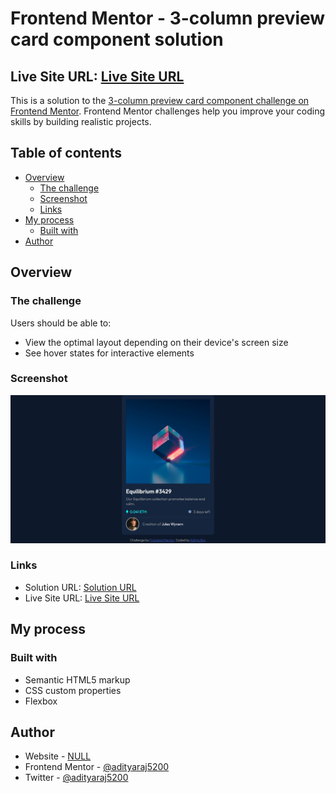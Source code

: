 # Frontend Mentor - 3-column preview card component solution
## Live Site URL: [Live Site URL](https://adityaraj5200-3column-preview-card-component.netlify.app/)

This is a solution to the [3-column preview card component challenge on Frontend Mentor](https://www.frontendmentor.io/challenges/3column-preview-card-component-pH92eAR2-). Frontend Mentor challenges help you improve your coding skills by building realistic projects. 

## Table of contents

- [Overview](#overview)
  - [The challenge](#the-challenge)
  - [Screenshot](#screenshot)
  - [Links](#links)
- [My process](#my-process)
  - [Built with](#built-with)
- [Author](#author)

## Overview

### The challenge

Users should be able to:

- View the optimal layout depending on their device's screen size
- See hover states for interactive elements

### Screenshot

![](./screenshot.png)

### Links

- Solution URL: [Solution URL](https://www.frontendmentor.io/solutions/3-column-preview-card-using-vanilla-css-8A3Y5djuD)
- Live Site URL: [Live Site URL](https://adityaraj5200-3column-preview-card-component.netlify.app/)

## My process

### Built with

- Semantic HTML5 markup
- CSS custom properties
- Flexbox

## Author

- Website - [NULL](https://www.your-site.com)
- Frontend Mentor - [@adityaraj5200](https://www.frontendmentor.io/profile/adityaraj5200)
- Twitter - [@adityaraj5200](https://www.twitter.com/adityaraj5200)
